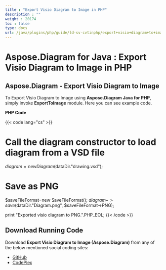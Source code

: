 ```yaml
---
title : "Export Visio Diagram to Image in PHP" 
description : "" 
weight : 20174 
toc : false
type: docs
url: /java/plugins/php/guide/ld-sv-cvtinphp/export+visio+diagram+to+image+in+php/
---
```


# Aspose.Diagram for Java : Export Visio Diagram to Image in PHP


## Aspose.Diagram - Export Visio Diagram to Image

To Export Visio Diagram to Image using **Aspose.Diagram Java for PHP**, simply invoke **ExportToImage** module. Here you can see example code.

**PHP Code**

{{< code lang="cs" >}}
# Call the diagram constructor to load diagram from a VSD file
$diagram = new Diagram($dataDir."drawing.vsd");

# Save as PNG
$saveFileFormat=new SaveFileFormat();
$diagram->save($dataDir."Diagram.png", $saveFileFormat->PNG);

print "Exported visio diagram to PNG.".PHP_EOL;
{{< /code >}}

## Download Running Code

Download **Export Visio Diagram to Image (Aspose.Diagram)** from any of the below mentioned social coding sites:

*   [GitHub](https://github.com/asposediagram/Aspose.Diagram-for-Java/blob/master/Plugins/Aspose_Diagram_Java_for_PHP/src/aspose/diagram/LoadingSavingandConverting/ExportToImage.php)
*   [CodePlex](https://asposediagramjavaphp.codeplex.com/SourceControl/latest#src/aspose/diagram/LoadingSavingandConverting/ExportToImage.php)

